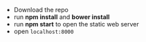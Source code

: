 - Download the repo
- run **npm install** and **bower install**
- run **npm start** to open the static web server
- open `localhost:8000`


